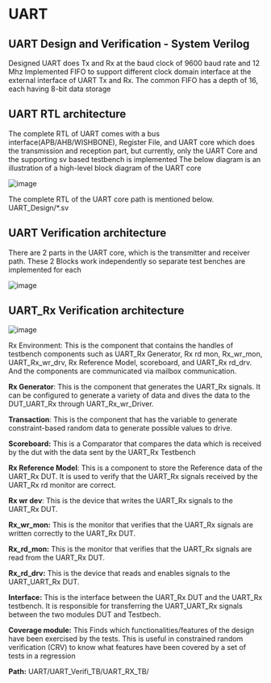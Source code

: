 # UART
UART Design and Verification - System Verilog 
-----------------------------------------------------
Designed UART does Tx and Rx at the baud clock of 9600 baud rate and 12 Mhz
Implemented FIFO to support different clock domain interface at the external interface of UART Tx and Rx.
The common FIFO has a depth of 16, each having 8-bit data storage

UART RTL architecture  
------------------------------------------------------
The complete RTL of UART comes with a bus interface(APB/AHB/WISHBONE), Register File, and UART core which does the transmission and reception part, but currently, only the UART Core and the supporting sv based testbench is implemented
The below diagram is an illustration of  a high-level block diagram of the UART core

![image](https://github.com/ASOKAN07/UART/assets/140265974/95cb33f2-2467-4e09-9651-aeb1dc11a9d6)

The complete RTL of the UART core path is mentioned below.
UART_Design/*.sv

UART Verification  architecture  
------------------------------------------------------
There are 2 parts in the UART core, which is the transmitter and receiver path. These 2 Blocks work independently so separate test benches are implemented for each

![image](https://github.com/ASOKAN07/UART/assets/140265974/28e00314-6649-4ddd-8db3-988b3586a23d)




UART_Rx Verification  architecture  
------------------------------------------------------
![image](https://github.com/ASOKAN07/UART/assets/140265974/4f99c71f-f4a9-4c51-b5d6-317632cc88e1)


Rx Environment: This is the component that contains the handles of testbench components such as UART_Rx Generator, Rx rd mon, Rx_wr_mon, UART_Rx_wr_drv, Rx Reference Model, scoreboard, and UART_Rx rd_drv. And the components are communicated via mailbox communication.

**Rx Generator**: This is the component that generates the UART_Rx signals. It can be configured to generate a variety of data and dives the data to the DUT_UART_Rx through UART_Rx_wr_Driver.

**Transaction**: This is the component that has the variable to generate constraint-based random data to generate possible values to drive.

**Scoreboard:** This is a Comparator that compares the data which is received by the dut with the data sent by the UART_Rx Testbench

**Rx Reference Model**: This is a component to store the Reference data of the UART_Rx DUT. It is used to verify that the UART_Rx signals received by the UART_Rx rd monitor are correct.

**Rx wr dev**: This is the device that writes the UART_Rx signals to the UART_Rx DUT.

**Rx_wr_mon:** This is the monitor that verifies that the UART_Rx signals are written correctly to the UART_Rx DUT.

**Rx_rd_mon:** This is the monitor that verifies that the UART_Rx signals are read  from the UART_Rx DUT.

**Rx_rd_drv:** This is the device that reads and enables signals to the UART_UART_Rx DUT.

**Interface:** This is the interface between the UART_Rx DUT and the UART_Rx testbench. It is responsible for transferring the UART_UART_Rx signals between the two modules DUT and Testbech.

**Coverage module:** This Finds which functionalities/features of the design have been exercised by the tests. This is useful in constrained random verification (CRV) to know what features have been covered by a set of tests in a regression

**Path:** UART/UART_Verifi_TB/UART_RX_TB/



